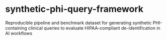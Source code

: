# synthetic-phi-query-framework
Reproducible pipeline and benchmark dataset for generating synthetic PHI-containing clinical queries to evaluate HIPAA-compliant de-identification in AI workflows
